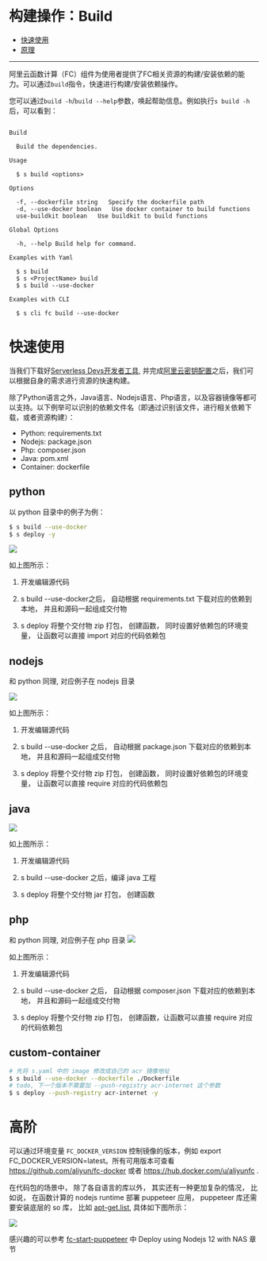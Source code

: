 # 构建操作：Build

- [快速使用](#快速使用)
- [原理](#原理)
-------

阿里云函数计算（FC）组件为使用者提供了FC相关资源的构建/安装依赖的能力。可以通过`build`指令，快速进行构建/安装依赖操作。

您可以通过`build -h`/`build --help`参数，唤起帮助信息。例如执行`s build -h`后，可以看到：

```

Build 

  Build the dependencies.

Usage

  $ s build <options> 

Options

  -f, --dockerfile string   Specify the dockerfile path
  -d, --use-docker boolean   Use docker container to build functions
  use-buildkit boolean   Use buildkit to build functions

Global Options

  -h, --help Build help for command.                                           

Examples with Yaml

  $ s build
  $ s <ProjectName> build
  $ s build --use-docker

Examples with CLI

  $ s cli fc build --use-docker 

```

# 快速使用

当我们下载好[Serverless Devs开发者工具](../Getting-started/Install-tutorial.md), 并完成[阿里云密钥配置](../Getting-started/Setting-up-credentials.md)之后，我们可以根据自身的需求进行资源的快速构建。

除了Python语言之外，Java语言、Nodejs语言、Php语言，以及容器镜像等都可以支持。以下例举可以识别的依赖文件名（即通过识别该文件，进行相关依赖下载，或者资源构建）：

- Python: requirements.txt
- Nodejs: package.json
- Php: composer.json
- Java: pom.xml
- Container: dockerfile

## python

以 python 目录中的例子为例：

```bash
$ s build --use-docker
$ s deploy -y
```

![](https://img.alicdn.com/imgextra/i3/O1CN016yUmJP1aKU4boPjWo_!!6000000003311-2-tps-1667-978.png)

如上图所示：

1. 开发编辑源代码

2. s build --use-docker之后， 自动根据 requirements.txt 下载对应的依赖到本地， 并且和源码一起组成交付物

3. s deploy 将整个交付物 zip 打包， 创建函数， 同时设置好依赖包的环境变量， 让函数可以直接 import 对应的代码依赖包

## nodejs

和 python 同理,  对应例子在 nodejs 目录

![](https://img.alicdn.com/imgextra/i3/O1CN018en3Mt1DY0bi8ZzeT_!!6000000000227-2-tps-1752-936.png)

如上图所示：

1. 开发编辑源代码

2. s build --use-docker 之后， 自动根据 package.json 下载对应的依赖到本地， 并且和源码一起组成交付物

3. s deploy 将整个交付物 zip 打包， 创建函数， 同时设置好依赖包的环境变量， 让函数可以直接 require 对应的代码依赖包

## java

![](https://img.alicdn.com/imgextra/i4/O1CN014gwk4d1PZdOnL9gWC_!!6000000001855-2-tps-1304-622.png)

如上图所示：

1. 开发编辑源代码

2. s build --use-docker 之后，编译 java 工程

3. s deploy 将整个交付物 jar 打包， 创建函数

## php

和 python 同理, 对应例子在 php 目录
![](https://img.alicdn.com/imgextra/i1/O1CN01b9bH2A1ciQ08IlEJc_!!6000000003634-2-tps-1778-928.png)

如上图所示：

1. 开发编辑源代码

2. s build --use-docker 之后， 自动根据 composer.json 下载对应的依赖到本地， 并且和源码一起组成交付物

3. s deploy 将整个交付物 zip 打包， 创建函数，让函数可以直接 require 对应的代码依赖包


## custom-container

```bash
# 先将 s.yaml 中的 image 修改成自己的 acr 镜像地址
$ s build --use-docker --dockerfile ./Dockerfile
# todo, 下一个版本不需要加 --push-registry acr-internet 这个参数
$ s deploy --push-registry acr-internet -y
```


# 高阶

可以通过环境变量 `FC_DOCKER_VERSION` 控制镜像的版本，例如 export FC_DOCKER_VERSION=latest。所有可用版本可查看 https://github.com/aliyun/fc-docker 或者 https://hub.docker.com/u/aliyunfc .



在代码包的场景中， 除了各自语言的库以外， 其实还有一种更加复杂的情况， 比如说， 在函数计算的 nodejs runtime 部署 puppeteer 应用， puppeteer 库还需要安装底层的 so 库， 比如 [apt-get.list](https://github.com/devsapp/start-puppeteer/blob/master/src/nodejs12/src/apt-get.list),  具体如下图所示：

![](https://img.alicdn.com/imgextra/i2/O1CN01IOxwXQ1EiNBT7jFtJ_!!6000000000385-2-tps-1684-964.png)

感兴趣的可以参考 [fc-start-puppeteer](https://github.com/devsapp/start-puppeteer/tree/master/src)  中 Deploy using Nodejs 12 with NAS 章节



